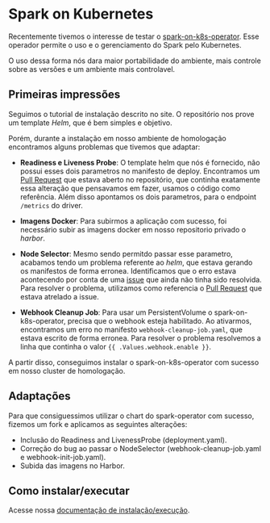 # Spark on Kubernetes
Recentemente tivemos o interesse de testar o [spark-on-k8s-operator](https://github.com/GoogleCloudPlatform/spark-on-k8s-operator). Esse operador permite o uso e o gerenciamento do Spark pelo Kubernetes.

O uso dessa forma nós dara maior portabilidade do ambiente, mais controle sobre as versões e um ambiente mais controlavel.

## Primeiras impressões
Seguimos o tutorial de instalação descrito no site. O repositório nos prove um template _Helm_, que é bem simples e objetivo. 

Porém, durante a instalação em nosso ambiente de homologação encontramos alguns problemas que tivemos que adaptar:

*  **Readiness e Liveness Probe**: O template helm que nós é fornecido, não possui esses dois parametros no manifesto de deploy. Encontramos um [Pull Request](https://github.com/GoogleCloudPlatform/spark-on-k8s-operator/pull/1628/files) que estava aberto no repositório, que continha exatamente essa alteração que pensavamos em fazer, usamos o código como referência. Além disso apontamos os dois parametros, para o endpoint `/metrics` do driver.

* **Imagens Docker**: Para subirmos a aplicação com sucesso, foi necessário subir as imagens docker em nosso repositorio privado o _harbor_.

* **Node Selector**: Mesmo sendo permitdo passar esse parametro, acabamos tendo um problema referente ao _helm_, que estava gerando os manifestos de forma erronea. Identificamos que o erro estava acontecendo por conta de uma [issue](https://github.com/GoogleCloudPlatform/spark-on-k8s-operator/issues/1393) que ainda não tinha sido resolvida. Para resolver o problema, utilizamos como referencia o [Pull Request](https://github.com/GoogleCloudPlatform/spark-on-k8s-operator/pull/1633) que estava atrelado a issue.

* **Webhook Cleanup Job**: Para usar um PersistentVolume o spark-on-k8s-operator, precisa que o webhook esteja habilitado. Ao ativarmos, encontramos um erro no manifesto `webhook-cleanup-job.yaml`, que estava escrito de forma erronea. Para resolver o problema resolvemos a linha que continha o valor `{{ .Values.webhook.enable }}`.

A partir disso, conseguimos instalar o spark-on-k8s-operator com sucesso em nosso cluster de homologação.

## Adaptações
Para que consiguessimos utilizar o chart do spark-operator com sucesso, fizemos um fork e aplicamos as seguintes alterações:
* Inclusão do Readiness and LivenessProbe (deployment.yaml).
* Correção do bug ao passar o NodeSelector (webhook-cleanup-job.yaml e webhook-init-job.yaml).
* Subida das imagens no Harbor.

## Como instalar/executar
Acesse nossa [documentação de instalação/execução](examples/README.md).
